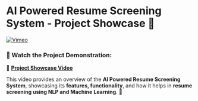 # AI Powered Resume Screening System - Project Showcase 🎥  

[![Vimeo](https://img.shields.io/badge/Watch%20on-Vimeo-1AB7EA?style=for-the-badge&logo=vimeo&logoColor=white)](https://vimeo.com/1067785153/809ebbfd88?ts=0&share=copy)  

### 📌 Watch the Project Demonstration:  
🔗 **[Project Showcase Video](https://vimeo.com/1067785153/809ebbfd88?ts=0&share=copy)**  

This video provides an overview of the **AI Powered Resume Screening System**, showcasing its **features, functionality**, and how it helps in **resume screening using NLP and Machine Learning**. 🚀  
